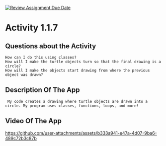 [![Review Assignment Due Date](https://classroom.github.com/assets/deadline-readme-button-22041afd0340ce965d47ae6ef1cefeee28c7c493a6346c4f15d667ab976d596c.svg)](https://classroom.github.com/a/K3waziIG)
# Activity 1.1.7

## Questions about the Activity 
```
How can I do this using classes?
How will I make the turtle objects turn so that the final drawing is a circle?
How will I make the objects start drawing from where the previous object was drawn?

```
## Description Of The App 
```
 My code creates a drawing where turtle objects are drawn into a circle. My program uses classes, functions, loops, and more!

```
## Video Of The App

https://github.com/user-attachments/assets/b333a941-e47a-4d07-9ba6-489c72b3c87b

